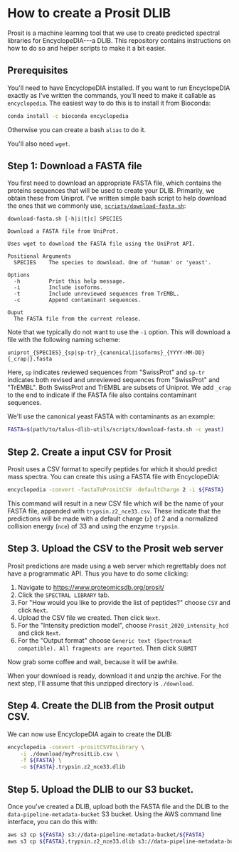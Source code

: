 # How to create a Prosit DLIB

Prosit is a machine learning tool that we use to create predicted spectral
libraries for EncyclopeDIA---a DLIB. This repository contains instructions on
how to do so and helper scripts to make it a bit easier.

## Prerequisites

You'll need to have EncyclopeDIA installed. If you want to run EncyclopeDIA
exactly as I've written the commands, you'll need to make it callable as
`encyclopedia`. The easiest way to do this is to install it from Bioconda:

``` sh
conda install -c bioconda encyclopedia
```

Otherwise you can create a bash `alias` to do it.

You'll also need `wget`.

## Step 1: Download a FASTA file

You first need to download an appropriate FASTA file, which contains the
proteins sequences that will be used to create your DLIB. Primarily, we obtain
these from Uniprot. I've written simple bash script to help download the ones
that we commonly use,
[`scripts/download-fasta.sh`](scripts/download-fasta.sh):

```
download-fasta.sh [-h|i|t|c] SPECIES

Download a FASTA file from UniProt.

Uses wget to download the FASTA file using the UniProt API.

Positional Arguments
  SPECIES    The species to download. One of 'human' or 'yeast'.

Options
  -h         Print this help message.
  -i         Include isoforms.
  -t         Include unreviewed sequences from TrEMBL.
  -c         Append contaminant sequences.

Ouput
  The FASTA file from the current release.
```

Note that we typically do not want to use the `-i` option. This will 
download a file with the following naming scheme:

```
uniprot_{SPECIES}_{sp|sp-tr}_{canonical|isoforms}_{YYYY-MM-DD}{_crap|}.fasta
```

Here, `sp` indicates reviewed sequences from "SwissProt" and `sp-tr` indicates
both revised and unreviewed sequences from "SwissProt" and "TrEMBL". Both 
SwissProt and TrEMBL are subsets of Uniprot. We add `_crap` to the end to 
indicate if the FASTA file also contains contaminant sequences.

We'll use the canonical yeast FASTA with contaminants as an example:

``` sh
FASTA=$(path/to/talus-dlib-utils/scripts/download-fasta.sh -c yeast)
```

## Step 2. Create a input CSV for Prosit

Prosit uses a CSV format to specify peptides for which it should predict
mass spectra. You can create this using a FASTA file with EncyclopeDIA:

``` sh
encyclopedia -convert -fastaToPrositCSV -defaultCharge 2 -i ${FASTA} 
```

This command will result in a new CSV file which will be the name of your FASTA
file, appended with `trypsin.z2_nce33.csv`. These indicate that the predictions
will be made with a default charge (`z`) of 2 and a normalized collision energy
(`nce`) of 33 and using the enzyme `trypsin`.

## Step 3. Upload the CSV to the Prosit web server

Prosit predictions are made using a web server which regrettably does not have
a programmatic API. Thus you have to do some clicking:

1. Navigate to https://www.proteomicsdb.org/prosit/
2. Click the `SPECTRAL LIBRARY` tab.
3. For "How would you like to provide the list of peptides?" choose `CSV` and
   click `Next`.
4. Upload the CSV file we created. Then click `Next`.
5. For the "Intensity prediction model", choose `Prosit_2020_intensity_hcd` and
   click `Next`.
6. For the "Output format" choose `Generic text (Spectronaut compatible). All
   fragments are reported`. Then click `SUBMIT`

Now grab some coffee and wait, because it will be awhile. 

When your download is ready, download it and unzip the archive. For the next
step, I'll assume that this unzipped directory is `./download`.


## Step 4. Create the DLIB from the Prosit output CSV.

We can now use EncyclopeDIA again to create the DLIB:

``` sh
encyclopedia -convert -prositCSVToLibrary \
    -i ./download/myPrositLib.csv \
    -f ${FASTA} \
    -o ${FASTA}.trypsin.z2_nce33.dlib
```

## Step 5. Upload the DLIB to our S3 bucket.

Once you've created a DLIB, upload both the FASTA file and the DLIB to 
the `data-pipeline-metadata-bucket` S3 bucket. Using the AWS command line 
interface, you can do this with:

``` sh
aws s3 cp ${FASTA} s3://data-pipeline-metadata-bucket/${FASTA}
aws s3 cp ${FASTA}.trypsin.z2_nce33.dlib s3://data-pipeline-metadata-bucket/${FASTA}.trypsin.z2_nce33.dlib
```

